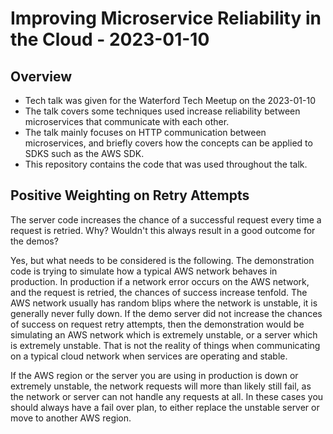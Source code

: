 # Improving Microservice Reliability in the Cloud - 2023-01-10

## Overview
- Tech talk was given for the Waterford Tech Meetup on the 2023-01-10
- The talk covers some techniques used increase reliability between microservices that communicate with each other.
- The talk mainly focuses on HTTP communication between microservices, and briefly covers how the concepts can be applied to SDKS such as the AWS SDK.
- This repository contains the code that was used throughout the talk.

## Positive Weighting on Retry Attempts
The server code increases the chance of a successful request every time a request is retried. Why? Wouldn't this always result in a good outcome for the demos?

Yes, but what needs to be considered is the following. The demonstration code is trying to simulate how a typical AWS network behaves in production. In production if a network error occurs on the AWS network, and the request is retried, the chances of success increase tenfold. The AWS network usually has random blips where the network is unstable, it is generally never fully down. If the demo server did not increase the chances of success on request retry attempts, then the demonstration would be simulating an AWS network which is extremely unstable, or a server which is extremely unstable. That is not the reality of things when communicating on a typical cloud network when services are operating and stable.

If the AWS region or the server you are using in production is down or extremely unstable, the network requests will more than likely still fail, as the network or server can not handle any requests at all. In these cases you should always have a fail over plan, to either replace the unstable server or move to another AWS region.
